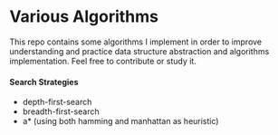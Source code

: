 # Various Algorithms
This repo contains some algorithms I implement in order to improve understanding and practice 
data structure abstraction and algorithms implementation. Feel free to contribute or study it.


#### Search Strategies
* depth-first-search
* breadth-first-search
* a* (using both hamming and manhattan as heuristic)

